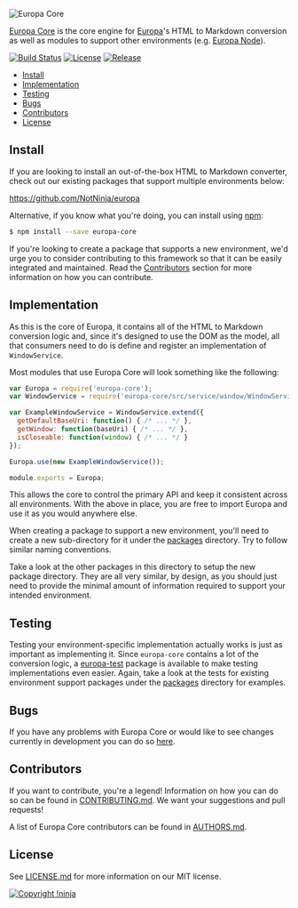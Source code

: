![Europa Core](https://cdn.rawgit.com/NotNinja/europa-branding/master/assets/banner/europa-core/europa-core-banner-742x200.png)

[Europa Core](https://github.com/NotNinja/europa/tree/master/packages/europa-core) is the core engine for
[Europa](https://github.com/NotNinja/europa/tree/master/packages/europa)'s HTML to Markdown conversion as well as
modules to support other environments (e.g.
[Europa Node](https://github.com/NotNinja/europa/tree/master/packages/node-europa)).

[![Build Status](https://img.shields.io/travis/NotNinja/europa/develop.svg?style=flat-square)](https://travis-ci.org/NotNinja/europa)
[![License](https://img.shields.io/github/license/NotNinja/europa.svg?style=flat-square)](https://github.com/NotNinja/europa/blob/master/LICENSE.md)
[![Release](https://img.shields.io/github/release/NotNinja/europa.svg?style=flat-square)](https://github.com/NotNinja/europa/tree/master/packages/europa-core)

* [Install](#install)
* [Implementation](#implementation)
* [Testing](#testing)
* [Bugs](#bugs)
* [Contributors](#contributors)
* [License](#license)

## Install

If you are looking to install an out-of-the-box HTML to Markdown converter, check out our existing packages that support
multiple environments below:

https://github.com/NotNinja/europa

Alternative, if you know what you're doing, you can install using [npm](https://www.npmjs.com):

``` bash
$ npm install --save europa-core
```

If you're looking to create a package that supports a new environment, we'd urge you to consider contributing to this
framework so that it can be easily integrated and maintained. Read the [Contributors](#contributors) section for more
information on how you can contribute.

## Implementation

As this is the core of Europa, it contains all of the HTML to Markdown conversion logic and, since it's designed to use
the DOM as the model, all that consumers need to do is define and register an implementation of `WindowService`.

Most modules that use Europa Core will look something like the following:

``` javascript
var Europa = require('europa-core');
var WindowService = require('europa-core/src/service/window/WindowService');

var ExampleWindowService = WindowService.extend({
  getDefaultBaseUri: function() { /* ... */ },
  getWindow: function(baseUri) { /* ... */ },
  isCloseable: function(window) { /* ... */ }
});

Europa.use(new ExampleWindowService());

module.exports = Europa;
```

This allows the core to control the primary API and keep it consistent across all environments. With the above in place,
you are free to import Europa and use it as you would anywhere else.

When creating a package to support a new environment, you'll need to create a new sub-directory for it under the
[packages](https://github.com/NotNinja/europa/tree/master/packages) directory. Try to follow similar naming conventions.

Take a look at the other packages in this directory to setup the new package directory. They are all very similar, by
design, as you should just need to provide the minimal amount of information required to support your intended
environment.

## Testing

Testing your environment-specific implementation actually works is just as important as implementing it. Since
`europa-core` contains a lot of the conversion logic, a
[europa-test](https://github.com/NotNinja/europa/tree/master/packages/europa-test) package is available to make testing
implementations even easier. Again, take a look at the tests for existing environment support packages under the
[packages](https://github.com/NotNinja/europa/tree/master/packages) directory for examples.

## Bugs

If you have any problems with Europa Core or would like to see changes currently in development you can do so
[here](https://github.com/NotNinja/europa/issues).

## Contributors

If you want to contribute, you're a legend! Information on how you can do so can be found in
[CONTRIBUTING.md](https://github.com/NotNinja/europa/blob/master/CONTRIBUTING.md). We want your suggestions and pull
requests!

A list of Europa Core contributors can be found in
[AUTHORS.md](https://github.com/NotNinja/europa/blob/master/AUTHORS.md).

## License

See [LICENSE.md](https://github.com/NotNinja/europa/raw/master/LICENSE.md) for more information on our MIT license.

[![Copyright !ninja](https://cdn.rawgit.com/NotNinja/branding/master/assets/copyright/base/not-ninja-copyright-186x25.png)](https://not.ninja)

